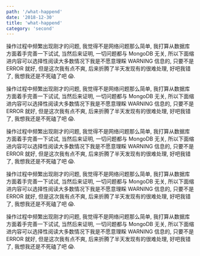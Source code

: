 ```yaml
---
path: '/what-happend'
date: '2018-12-30'
title: 'what-happend'
category: 'second'
---
```


操作过程中频繁出现刚才的问题, 我觉得不是网络问题那么简单, 我打算从数据库方面着手完善一下试试, 当然后来证明, 一切问题都与 MongoDB 无关, 所以下面缩进内容可以选择性阅读大多数情况下我是不愿意理睬 WARNING 信息的, 只要不是 ERROR 就好, 但是这次我有点不爽, 后来折腾了半天发现有的很难处理, 好吧我错了, 我想我还是不死磕了吧 😱.

操作过程中频繁出现刚才的问题, 我觉得不是网络问题那么简单, 我打算从数据库方面着手完善一下试试, 当然后来证明, 一切问题都与 MongoDB 无关, 所以下面缩进内容可以选择性阅读大多数情况下我是不愿意理睬 WARNING 信息的, 只要不是 ERROR 就好, 但是这次我有点不爽, 后来折腾了半天发现有的很难处理, 好吧我错了, 我想我还是不死磕了吧 😱.

操作过程中频繁出现刚才的问题, 我觉得不是网络问题那么简单, 我打算从数据库方面着手完善一下试试, 当然后来证明, 一切问题都与 MongoDB 无关, 所以下面缩进内容可以选择性阅读大多数情况下我是不愿意理睬 WARNING 信息的, 只要不是 ERROR 就好, 但是这次我有点不爽, 后来折腾了半天发现有的很难处理, 好吧我错了, 我想我还是不死磕了吧 😱.

操作过程中频繁出现刚才的问题, 我觉得不是网络问题那么简单, 我打算从数据库方面着手完善一下试试, 当然后来证明, 一切问题都与 MongoDB 无关, 所以下面缩进内容可以选择性阅读大多数情况下我是不愿意理睬 WARNING 信息的, 只要不是 ERROR 就好, 但是这次我有点不爽, 后来折腾了半天发现有的很难处理, 好吧我错了, 我想我还是不死磕了吧 😱.

操作过程中频繁出现刚才的问题, 我觉得不是网络问题那么简单, 我打算从数据库方面着手完善一下试试, 当然后来证明, 一切问题都与 MongoDB 无关, 所以下面缩进内容可以选择性阅读大多数情况下我是不愿意理睬 WARNING 信息的, 只要不是 ERROR 就好, 但是这次我有点不爽, 后来折腾了半天发现有的很难处理, 好吧我错了, 我想我还是不死磕了吧 😱.
